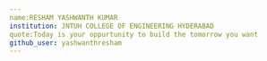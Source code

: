 ```yaml
---
name:RESHAM YASHWANTH KUMAR
institution: JNTUH COLLEGE OF ENGINEERING HYDERABAD
quote:Today is your oppurtunity to build the tomorrow you want
github_user: yashwanthresham
---
```

